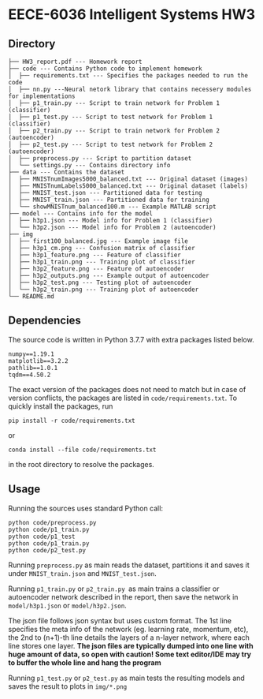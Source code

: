 # EECE-6036 Intelligent Systems HW3

## Directory
```
├── HW3_report.pdf --- Homework report
├── code --- Contains Python code to implement homework
│  ├── requirements.txt --- Specifies the packages needed to run the code
│  ├── nn.py ---Neural netork library that contains necessery modules for implementations
│  ├── p1_train.py --- Script to train network for Problem 1 (classifier)
│  ├── p1_test.py --- Script to test network for Problem 1 (classifier)
│  ├── p2_train.py --- Script to train network for Problem 2 (autoencoder)
│  ├── p2_test.py --- Script to test network for Problem 2 (autoencoder)
│  ├── preprocess.py --- Script to partition dataset
│  └── settings.py --- Contains directory info
├── data --- Contains the dataset
│  ├── MNISTnumImages5000_balanced.txt --- Original dataset (images)
│  ├── MNISTnumLabels5000_balanced.txt --- Original dataset (labels)
│  ├── MNIST_test.json --- Partitioned data for testing
│  ├── MNIST_train.json --- Partitioned data for training
│  └── showMNISTnum_balanced100.m --- Example MATLAB script
├── model --- Contains info for the model
│  ├── h3p1.json --- Model info for Problem 1 (classifier)
│  └── h3p2.json --- Model info for Problem 2 (autoencoder)
├── img 
│  ├── first100_balanced.jpg --- Example image file
│  ├── h3p1_cm.png --- Confusion matrix of classifier
│  ├── h3p1_feature.png --- Feature of classifier
│  ├── h3p1_train.png --- Training plot of classifier
│  ├── h3p2_feature.png --- Feature of autoencoder
│  ├── h3p2_outputs.png --- Example output of autoencoder
│  ├── h3p2_test.png --- Testing plot of autoencoder
│  └── h3p2_train.png --- Training plot of autoencoder
└── README.md
```
## Dependencies

The source code is written in Python 3.7.7 with extra packages listed below. 

```
numpy==1.19.1
matplotlib==3.2.2
pathlib==1.0.1
tqdm==4.50.2
```

The exact version of the packages does not need to match but in case of version conflicts, the packages are listed in `code/requirements.txt`. To quickly install the packages, run

```
pip install -r code/requirements.txt
```

or 

```
conda install --file code/requirements.txt
```

in the root directory to resolve the packages. 

## Usage

Running the sources uses standard Python call:

```
python code/preprocess.py
python code/p1_train.py
python code/p1_test
python code/p1_train.py
python code/p2_test.py
```

Running `preprocess.py` as main reads the dataset, partitions it and saves it under `MNIST_train.json` and `MNIST_test.json`. 

Running `p1_train.py` or `p2_train.py `as main trains a classifier or autoencoder network described in the report, then save the network in `model/h3p1.json` or `model/h3p2.json`. 

The json file follows json syntax but uses custom format. The 1st line specifies the meta info of the network (eg. learning rate, momentum, etc), the 2nd to (n+1)-th line details the layers of a n-layer network, where each line stores one layer. **The json files are typically dumped into one line with huge amount of data, so open with caution! Some text editor/IDE may try to buffer the whole line and hang the program**

Running `p1_test.py` or `p2_test.py` as main tests the resulting models and saves the result to plots in `img/*.png`